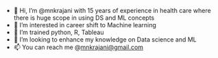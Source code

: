 - 👋 Hi, I’m @mnkrajani with 15 years of experience in health care where there is huge scope in using DS and ML concepts
- 👀 I’m interested in career shift to Machine learning
- 🌱 I’m trained python, R, Tableau
- 💞️ I’m looking to enhance my knowledge on Data science and ML
- 📫 You can reach me @mnkrajani@gmail.com


